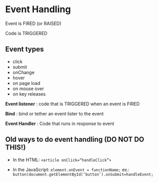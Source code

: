 # Event Handling

Event is FIRED (or RAISED)

Code is TRIGGERED

## Event types

- click
- submit
- onChange
- hover
- on page load
- on mouse over
- on key releases

**Event listener**
: code that is TRIGGERED when an event is FIRED

**Bind**
: bind or tether an event lister to the event

**Event Handler**
: Code that runs in response to event

## Old ways to do event handling (DO NOT DO THIS!)

- In the HTML: `<article onClick=“handleClick”>`

- In the JavaScript: `element.onEvent = functionName;`
ex.: `button(document.getElementById(‘button’).onSubmit=handleEvent;`
